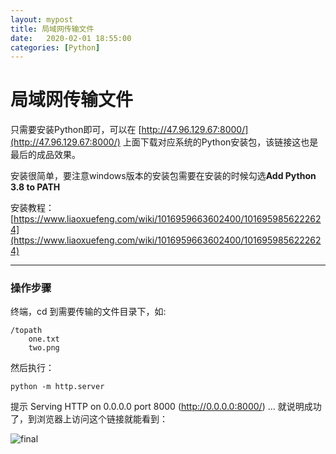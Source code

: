 ```yaml
---
layout: mypost
title: 局域网传输文件
date:   2020-02-01 18:55:00
categories: [Python]
---
```


# 局域网传输文件

只需要安装Python即可，可以在 [http://47.96.129.67:8000/](http://47.96.129.67:8000/) 上面下载对应系统的Python安装包，该链接这也是最后的成品效果。

安装很简单，要注意windows版本的安装包需要在安装的时候勾选**Add Python 3.8 to PATH**

安装教程：[https://www.liaoxuefeng.com/wiki/1016959663602400/1016959856222624](https://www.liaoxuefeng.com/wiki/1016959663602400/1016959856222624)



---

### 操作步骤

终端，cd 到需要传输的文件目录下，如:

```
/topath
	one.txt
	two.png
```

然后执行：

```
python -m http.server
```

提示 Serving HTTP on 0.0.0.0 port 8000 (http://0.0.0.0:8000/) ... 就说明成功了，到浏览器上访问这个链接就能看到：

![final](final.png)